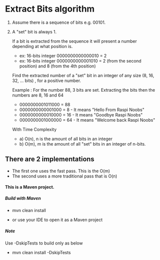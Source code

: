 # Extract Bits algorithm

1)  Assume there is a sequence of bits e.g. 00101.
2)  A "set" bit is always 1.

    If a bit is extracted from the sequence it will present a number depending at what position is.
    * ex: 16-bits integer 0000000000000010 = 2
    * ex: 16-bits integer 0000000000001010 = 2 (from the second position) and 8 (from the 4th position)

    Find the extracted number of a "set" bit in an integer of any size (8, 16, 32, ... bits) , for a positive number.

    Example : For the number 88, 3 bits are set. Extracting the bits then the numbers are 8, 16 and 64

     * 0000000001011000  = 88
     * 0000000000001000  = 8 - It means "Hello From Raspi Noobs"
     * 0000000000010000  = 16 - It means "Goodbye Raspi Noobs"
     * 0000000001000000  = 64 - It means "Welcome back Raspi Noobs"

     With Time Complexity
     * a) O(n), n is the amount of all bits in an integer
     * b) O(m), m is the amount of all "set" bits in an integer of n-bits.


## There are 2 implementations

* The first one uses the fast pass. This is the O(m)
* The second uses a more traditional pass that is O(n)

#### This is a Maven project.
##### Build with Maven
* mvn clean install

* or use your IDE to open it as a Maven project

##### Note
Use -DskipTests to build only as below
* mvn clean install -DskipTests
